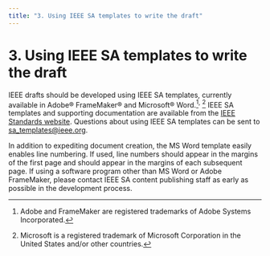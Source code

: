 ```yaml
---
title: "3. Using IEEE SA templates to write the draft"
---
```


# 3. Using IEEE SA templates to write the draft

IEEE drafts should be developed using IEEE SA templates, currently available in Adobe® FrameMaker® and Microsoft® Word.[^adobe2]<sup>,</sup> [^word2] IEEE SA templates and supporting documentation are available from the [IEEE Standards website](http://standards.ieee.org/develop/stdswritten.html). Questions about using IEEE SA templates can be sent to [sa_templates@ieee.org](mailto:sa_templates@ieee.org).

In addition to expediting document creation, the MS Word template easily enables line numbering. If used, line numbers should appear in the margins of the first page and should appear in the margins of each subsequent page. If using a software program other than MS Word or Adobe FrameMaker, please contact IEEE SA content publishing staff as early as possible in the development process.

[^adobe2]: Adobe and FrameMaker are registered trademarks of Adobe Systems Incorporated.
[^word2]: Microsoft is a registered trademark of Microsoft Corporation in the United States and/or other countries.